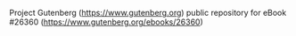 Project Gutenberg (https://www.gutenberg.org) public repository for eBook #26360 (https://www.gutenberg.org/ebooks/26360)
